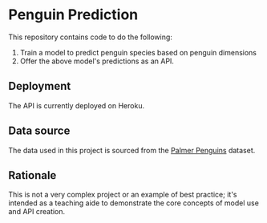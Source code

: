 # Penguin Prediction

This repository contains code to do the following:

1. Train a model to predict penguin species based on penguin dimensions
2. Offer the above model's predictions as an API.

## Deployment

The API is currently deployed on Heroku.

## Data source

The data used in this project is sourced from the [Palmer Penguins](https://www.kaggle.com/parulpandey/palmer-archipelago-antarctica-penguin-data) dataset.

## Rationale

This is not a very complex project or an example of best practice; it's intended as a teaching aide to demonstrate the core concepts of model use and API creation.